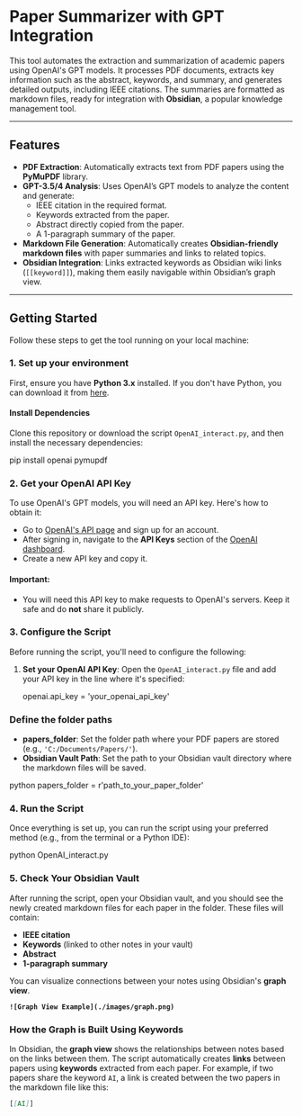 # **Paper Summarizer with GPT Integration**

This tool automates the extraction and summarization of academic papers using OpenAI's GPT models. It processes PDF documents, extracts key information such as the abstract, keywords, and summary, and generates detailed outputs, including IEEE citations. The summaries are formatted as markdown files, ready for integration with **Obsidian**, a popular knowledge management tool.

---

## **Features**
- **PDF Extraction**: Automatically extracts text from PDF papers using the **PyMuPDF** library.
- **GPT-3.5/4 Analysis**: Uses OpenAI’s GPT models to analyze the content and generate:
  - IEEE citation in the required format.
  - Keywords extracted from the paper.
  - Abstract directly copied from the paper.
  - A 1-paragraph summary of the paper.
- **Markdown File Generation**: Automatically creates **Obsidian-friendly markdown files** with paper summaries and links to related topics.
- **Obsidian Integration**: Links extracted keywords as Obsidian wiki links (`[[keyword]]`), making them easily navigable within Obsidian’s graph view.

---

## **Getting Started**

Follow these steps to get the tool running on your local machine:

### **1. Set up your environment**
First, ensure you have **Python 3.x** installed. If you don't have Python, you can download it from [here](https://www.python.org/downloads/).

#### **Install Dependencies**
Clone this repository or download the script `OpenAI_interact.py`, and then install the necessary dependencies:


pip install openai pymupdf


### **2. Get your OpenAI API Key**

To use OpenAI's GPT models, you will need an API key. Here's how to obtain it:

- Go to [OpenAI's API page](https://platform.openai.com/signup) and sign up for an account.
- After signing in, navigate to the **API Keys** section of the [OpenAI dashboard](https://platform.openai.com/account/api-keys).
- Create a new API key and copy it.

#### **Important:**
- You will need this API key to make requests to OpenAI's servers. Keep it safe and do **not** share it publicly.

### **3. Configure the Script**

Before running the script, you'll need to configure the following:

1. **Set your OpenAI API Key**:
   Open the `OpenAI_interact.py` file and add your API key in the line where it's specified:


   openai.api_key = 'your_openai_api_key'

 ### **Define the folder paths**

- **papers_folder**: Set the folder path where your PDF papers are stored (e.g., `'C:/Documents/Papers/'`).
- **Obsidian Vault Path**: Set the path to your Obsidian vault directory where the markdown files will be saved.

python
papers_folder = r'path_to_your_paper_folder'

### **4. Run the Script**

Once everything is set up, you can run the script using your preferred method (e.g., from the terminal or a Python IDE):


python OpenAI_interact.py

### **5. Check Your Obsidian Vault**

After running the script, open your Obsidian vault, and you should see the newly created markdown files for each paper in the folder. These files will contain:

- **IEEE citation**
- **Keywords** (linked to other notes in your vault)
- **Abstract**
- **1-paragraph summary**

You can visualize connections between your notes using Obsidian's **graph view**.

**`![Graph View Example](./images/graph.png)`**

### **How the Graph is Built Using Keywords**

In Obsidian, the **graph view** shows the relationships between notes based on the links between them. The script automatically creates **links** between papers using **keywords** extracted from each paper. For example, if two papers share the keyword `AI`, a link is created between the two papers in the markdown file like this:

```markdown
[[AI]]



